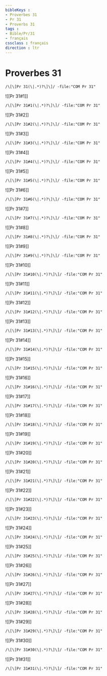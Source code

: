 ```yaml
---
bibleKeys : 
- Proverbes 31
- Pr 31
- Proverbs 31
tags : 
- Bible/Pr/31
- français
cssclass : français
direction : ltr
---
```


# Proverbes 31

```query
/\[\[Pr 31(\|.*)?\]\]/ -file:"COM Pr 31"
```



![[Pr 31#1]]

```query
/\[\[Pr 31#1(\|.*)?\]\]/ -file:"COM Pr 31"
```

![[Pr 31#2]]

```query
/\[\[Pr 31#2(\|.*)?\]\]/ -file:"COM Pr 31"
```

![[Pr 31#3]]

```query
/\[\[Pr 31#3(\|.*)?\]\]/ -file:"COM Pr 31"
```

![[Pr 31#4]]

```query
/\[\[Pr 31#4(\|.*)?\]\]/ -file:"COM Pr 31"
```

![[Pr 31#5]]

```query
/\[\[Pr 31#5(\|.*)?\]\]/ -file:"COM Pr 31"
```

![[Pr 31#6]]

```query
/\[\[Pr 31#6(\|.*)?\]\]/ -file:"COM Pr 31"
```

![[Pr 31#7]]

```query
/\[\[Pr 31#7(\|.*)?\]\]/ -file:"COM Pr 31"
```

![[Pr 31#8]]

```query
/\[\[Pr 31#8(\|.*)?\]\]/ -file:"COM Pr 31"
```

![[Pr 31#9]]

```query
/\[\[Pr 31#9(\|.*)?\]\]/ -file:"COM Pr 31"
```

![[Pr 31#10]]

```query
/\[\[Pr 31#10(\|.*)?\]\]/ -file:"COM Pr 31"
```

![[Pr 31#11]]

```query
/\[\[Pr 31#11(\|.*)?\]\]/ -file:"COM Pr 31"
```

![[Pr 31#12]]

```query
/\[\[Pr 31#12(\|.*)?\]\]/ -file:"COM Pr 31"
```

![[Pr 31#13]]

```query
/\[\[Pr 31#13(\|.*)?\]\]/ -file:"COM Pr 31"
```

![[Pr 31#14]]

```query
/\[\[Pr 31#14(\|.*)?\]\]/ -file:"COM Pr 31"
```

![[Pr 31#15]]

```query
/\[\[Pr 31#15(\|.*)?\]\]/ -file:"COM Pr 31"
```

![[Pr 31#16]]

```query
/\[\[Pr 31#16(\|.*)?\]\]/ -file:"COM Pr 31"
```

![[Pr 31#17]]

```query
/\[\[Pr 31#17(\|.*)?\]\]/ -file:"COM Pr 31"
```

![[Pr 31#18]]

```query
/\[\[Pr 31#18(\|.*)?\]\]/ -file:"COM Pr 31"
```

![[Pr 31#19]]

```query
/\[\[Pr 31#19(\|.*)?\]\]/ -file:"COM Pr 31"
```

![[Pr 31#20]]

```query
/\[\[Pr 31#20(\|.*)?\]\]/ -file:"COM Pr 31"
```

![[Pr 31#21]]

```query
/\[\[Pr 31#21(\|.*)?\]\]/ -file:"COM Pr 31"
```

![[Pr 31#22]]

```query
/\[\[Pr 31#22(\|.*)?\]\]/ -file:"COM Pr 31"
```

![[Pr 31#23]]

```query
/\[\[Pr 31#23(\|.*)?\]\]/ -file:"COM Pr 31"
```

![[Pr 31#24]]

```query
/\[\[Pr 31#24(\|.*)?\]\]/ -file:"COM Pr 31"
```

![[Pr 31#25]]

```query
/\[\[Pr 31#25(\|.*)?\]\]/ -file:"COM Pr 31"
```

![[Pr 31#26]]

```query
/\[\[Pr 31#26(\|.*)?\]\]/ -file:"COM Pr 31"
```

![[Pr 31#27]]

```query
/\[\[Pr 31#27(\|.*)?\]\]/ -file:"COM Pr 31"
```

![[Pr 31#28]]

```query
/\[\[Pr 31#28(\|.*)?\]\]/ -file:"COM Pr 31"
```

![[Pr 31#29]]

```query
/\[\[Pr 31#29(\|.*)?\]\]/ -file:"COM Pr 31"
```

![[Pr 31#30]]

```query
/\[\[Pr 31#30(\|.*)?\]\]/ -file:"COM Pr 31"
```

![[Pr 31#31]]

```query
/\[\[Pr 31#31(\|.*)?\]\]/ -file:"COM Pr 31"
```

